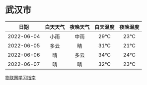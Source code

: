 # 武汉市
|日期|白天天气|夜晚天气|白天温度|夜晚温度|
|:--:|:--:|:--:|:--:|:--:|
|2022-06-04|小雨|中雨|29℃|23℃|
|2022-06-05|多云|晴|31℃|21℃|
|2022-06-06|晴|多云|34℃|24℃|
|2022-06-07|晴|晴|32℃|23℃|
 
[物联网学习指南](http://doc.lziqi.top/IoT)
